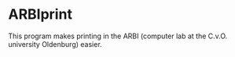 # ARBIprint

This program makes printing in the ARBI (computer lab at the C.v.O. university Oldenburg) easier.
